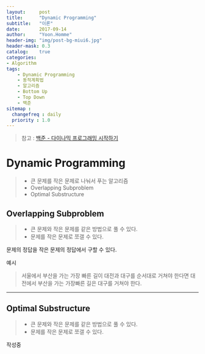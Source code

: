 ```yaml
---
layout:     post
title:      "Dynamic Programming"
subtitle:   "이론"
date:       2017-09-14
author:     "Yoon.Homme"
header-img: "img/post-bg-miui6.jpg"
header-mask: 0.3
catalog:    true
categories:
- Algorithm
tags:
    - Dynamic Programming
    - 동적계획법
    - 알고리즘
    - Bottom Up
    - Top Down
    - 백준
sitemap :
  changefreq : daily
  priority : 1.0
---
```



> 참고 : [백준 - 다이나믹 프로그래밍 시작하기][1]  

# Dynamic Programming
> - 큰 문제를 작은 문제로 나눠서 푸는 알고리즘
> - Overlapping Subproblem
> - Optimal Substructure

## Overlapping Subproblem
> - 큰 문제와 작은 문제를 같은 방법으로 풀 수 있다.
> - 문제를 작은 문제로 쪼갤 수 있다.

문제의 정답을 작은 문제의 정답에서 구할 수 있다.

예시

> 서울에서 부산을 가는 가장 빠른 길이 대전과 대구를 순서대로 거쳐야 한다면
대전에서 부산을 가는 가장빠른 길은 대구를 거쳐야 한다.

---

## Optimal Substructure
> - 큰 문제와 작은 문제를 같은 방법으로 풀 수 있다.
> - 문제를 작은 문제로 쪼갤 수 있다.


작성중


[1]: https://youtu.be/0o2hF-To_6Q

